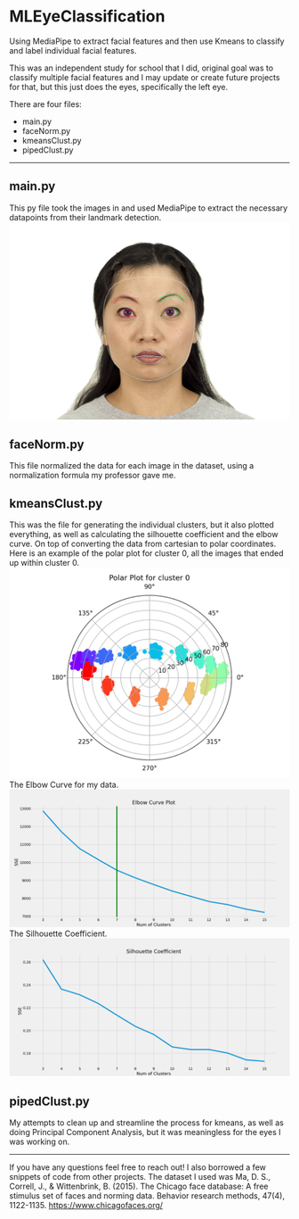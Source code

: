 # MLEyeClassification
Using MediaPipe to extract facial features and then use Kmeans to classify and label individual facial features.

This was an independent study for school that I did, original goal was to classify multiple facial features and I may update or create future projects for that, but this just does the eyes, specifically the left eye.

There are four files:
- main.py
- faceNorm.py
- kmeansClust.py
- pipedClust.py
------
## main.py
This py file took the images in and used MediaPipe to extract the necessary datapoints from their landmark detection.
![The facial detection from MediaPipe](https://raw.githubusercontent.com/bware22/MLEyeClassification/main/test_img10.png)

## faceNorm.py
This file normalized the data for each image in the dataset, using a normalization formula my professor gave me.

## kmeansClust.py
This was the file for generating the individual clusters, but it also plotted everything, as well as calculating the silhouette coefficient and the elbow curve. On top of converting the data from cartesian to polar coordinates.
Here is an example of the polar plot for cluster 0, all the images that ended up within cluster 0.
![Cluster 0 Polar Plot Example](https://raw.githubusercontent.com/bware22/MLEyeClassification/main/cluster_0.png)
The Elbow Curve for my data.
![Elbow Curve Plot](https://raw.githubusercontent.com/bware22/MLEyeClassification/main/ElbowCurve.png)
The Silhouette Coefficient.
![Silhouette Coefficient](https://raw.githubusercontent.com/bware22/MLEyeClassification/main/ACTUALSILCOEFF.png)

## pipedClust.py
My attempts to clean up and streamline the process for kmeans, as well as doing Principal Component Analysis, but it was meaningless for the eyes I was working on.


------
If you have any questions feel free to reach out! I also borrowed a few snippets of code from other projects.
The dataset I used was Ma, D. S., Correll, J., & Wittenbrink, B. (2015). The Chicago face database: A free stimulus set of faces and norming data. Behavior research methods, 47(4), 1122-1135.
https://www.chicagofaces.org/


